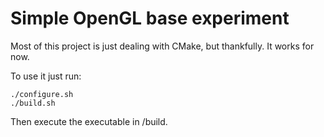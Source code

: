 # Simple OpenGL base experiment
Most of this project is just dealing with CMake, but thankfully. It works for now.

To use it just run:
```
./configure.sh
./build.sh
```
Then execute the executable in /build.
